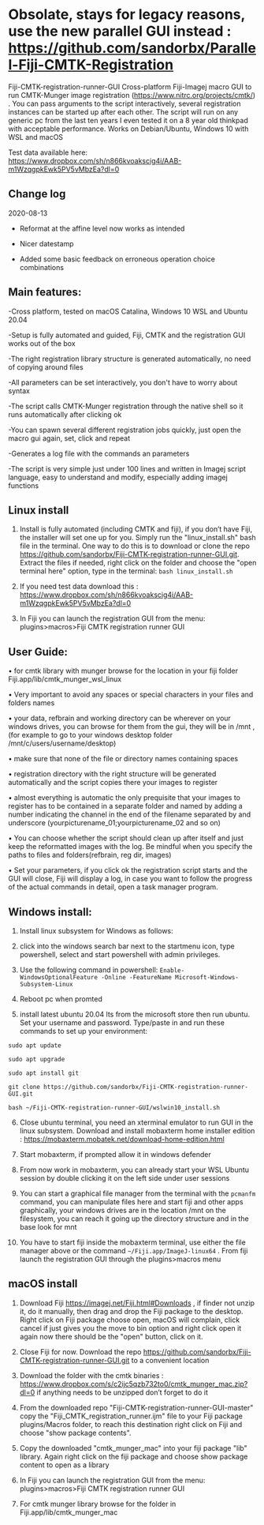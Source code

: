 # Obsolate, stays for legacy reasons, use the new parallel GUI instead : https://github.com/sandorbx/Parallel-Fiji-CMTK-Registration









Fiji-CMTK-registration-runner-GUI
Cross-platform Fiji-Imagej macro GUI to run CMTK-Munger image registration (https://www.nitrc.org/projects/cmtk/) . You can pass arguments to the script interactively, several registration instances can be started up after each other. 
The script will run on any generic pc from the last ten years I even tested it on a 8 year old thinkpad with acceptable performance. Works on Debian/Ubuntu, Windows 10 with WSL  and macOS

Test data  available here: https://www.dropbox.com/sh/n866kvoakscig4i/AAB-m1WzqgpkEwk5PV5vMbzEa?dl=0

## Change log

2020-08-13
- Reformat at the affine level now works as intended
	
- Nicer datestamp
	
- Added some basic feedback on erroneous operation choice combinations
	

## Main features:

-Cross platform, tested on macOS Catalina, Windows 10 WSL and Ubuntu  20.04

-Setup is fully automated and guided, Fiji, CMTK and the registration GUI works out of the box 

-The right registration library structure is generated automatically, no need of copying around files

-All parameters can be set interactively, you don't have to worry about syntax

-The script calls CMTK-Munger registration through the native shell so it runs automatically after clicking ok

-You can spawn several different registration jobs quickly, just open the macro gui again, set, click and repeat

-Generates a log file with the commands an parameters

-The script is very simple just under 100 lines and written in Imagej script language, easy to understand and modify, especially adding imagej functions

## Linux install

1. Install is fully automated (including CMTK and fiji),  if you don’t have Fiji, the installer will set one up for you. Simply run the  "linux_install.sh" bash file in the terminal. One way to do this is to download or clone the repo https://github.com/sandorbx/Fiji-CMTK-registration-runner-GUI.git. Extract the files if needed, right click on the folder and choose the "open terminal here" option, type in the terminal:  `bash linux_install.sh`

3. If you need test data download this : https://www.dropbox.com/sh/n866kvoakscig4i/AAB-m1WzqgpkEwk5PV5vMbzEa?dl=0

4. In Fiji you can launch the registration GUI from the menu:  plugins>macros>Fiji CMTK registration runner GUI

## User Guide:

• for cmtk library with munger browse for the location in your fiji folder Fiji.app/lib/cmtk_munger_wsl_linux

• Very important to avoid any spaces or special characters in your files and folders names

• your data, refbrain and working directory can be wherever on your windows drives, you can browse for them from the gui, they will be in /mnt , (for example to go to your windows desktop folder /mnt/c/users/username/desktop)

• make sure that none of the file or directory names containing spaces

• registration directory with the right structure will be generated automatically and the script copies there your images to register 

• almost everything is automatic the only prequisite that your images to register has to be contained in a separate folder  and named by adding a number indicating the channel in the end of the filename separated by and underscore (yourpicturename_01;yourpicturename_02 and so on)

• You can choose whether the script should clean up after itself and just keep the reformatted images with the log. Be mindful when you specify the paths to files and         folders(refbrain, reg dir, images)

• Set your parameters, if you click ok the registration script starts and the GUI will close, Fiji will display a log, in case you want to follow the progress of the actual commands in detail, open a task manager program.

## Windows install:

1. Install linux subsystem for Windows as follows:

2. click into the windows search bar next to the startmenu icon, type powershell,  select and start powershell with admin privileges.

3. Use the following command in powershell:  `Enable-WindowsOptionalFeature -Online -FeatureName Microsoft-Windows-Subsystem-Linux`

4. Reboot pc when promted

5. install latest ubuntu 20.04 lts  from the microsoft store then run ubuntu. Set your username and password. Type/paste in and run these commands to set up your environment:

  `sudo apt update`

  `sudo apt upgrade`

  `sudo apt install git`
  
  `git clone https://github.com/sandorbx/Fiji-CMTK-registration-runner-GUI.git`
  
  `bash ~/Fiji-CMTK-registration-runner-GUI/wslwin10_install.sh`


6. Close ubuntu terminal,  you need an xterminal emulator to run GUI in the linux subsystem. Download and install mobaxterm home installer edition :                          https://mobaxterm.mobatek.net/download-home-edition.html

7. Start mobaxterm, if prompted allow it in windows defender

8. From now work in mobaxterm, you can already start your WSL Ubuntu session by double clicking it on the left side under user sessions

9. You can start a graphical file manager from the terminal with the  `pcmanfm` command, you can manipulate files here and start fiji and other apps graphically, your windows drives are in the location /mnt on the filesystem, you can reach it going up the directory structure and in the base look for mnt

10. You have to start fiji inside the mobaxterm terminal, use either the file manager above or the command `~/Fiji.app/ImageJ-linux64` .  From fiji launch the registration GUI      through the plugins>macros menu




## macOS install

1. Download Fiji https://imagej.net/Fiji.html#Downloads ,  if finder not unzip it, do it manually, then drag and drop the Fiji package to the desktop.  Right click on Fiji package choose open, macOS will complain, click cancel  if just gives you the move to bin option and right click open it again now there should be the "open"  button, click on it.

2. Close Fiji for now. Download the repo https://github.com/sandorbx/Fiji-CMTK-registration-runner-GUI.git to a convenient location
	

3.  Download the folder with the cmtk binaries : https://www.dropbox.com/s/c2ijc5qzb732to0/cmtk_munger_mac.zip?dl=0   if anything needs to be unzipped don’t forget to do it

4. From the downloaded repo "Fiji-CMTK-registration-runner-GUI-master"  copy the "Fiji_CMTK_registration_runner.ijm" file to your Fiji package plugins/Macros folder, to reach this destination right click on Fiji and choose "show package contents".

5. Copy the downloaded "cmtk_munger_mac" into your fiji package "lib" library. Again right click on the fiji package and choose show package content to open as a library 

6. In Fiji you can launch the registration GUI from the menu:  plugins>macros>Fiji CMTK registration runner GUI

7. For cmtk munger library browse for the folder in Fiji.app/lib/cmtk_munger_mac



